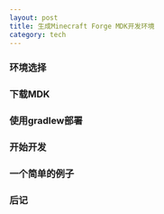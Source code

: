 ```yaml
---
layout: post
title: 生成Minecraft Forge MDK开发环境
category: tech
---
```


### 环境选择


### 下载MDK


### 使用gradlew部署


### 开始开发


### 一个简单的例子


### 后记
